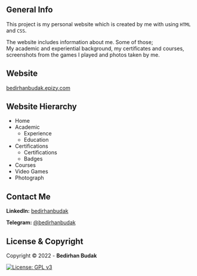 ## General Info
This project is my personal website which is created by me with using `HTML` and `CSS`.

The website includes information about me. Some of those;<br>
My academic and experiential background, my certificates and courses, screenshots from the games I played and photos taken by me.

## Website

[bedirhanbudak.epizy.com](http://bedirhanbudak.epizy.com/)

## Website Hierarchy
* Home
* Academic
	* Experience
	* Education
* Certifications
	* Certifications
	* Badges
* Courses
* Video Games
* Photograph

## Contact Me

**LinkedIn:** [bedirhanbudak](https://www.linkedin.com/in/bedirhanbudak)

**Telegram:** [@bedirhanbudak](https://t.me/bedirhanbudak)

## License & Copyright

Copyright © 2022 - **Bedirhan Budak** 

[![License: GPL v3](https://img.shields.io/badge/License-GPLv3-blue.svg)](https://www.gnu.org/licenses/gpl-3.0)
